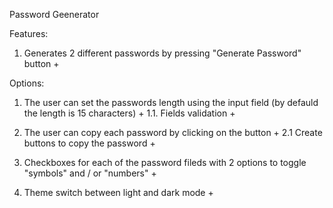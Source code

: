 Password Geenerator

Features: 

1. Generates 2 different passwords by pressing "Generate Password" button +

Options: 

1. The user can set the passwords length using the input field (by defauld the length is 15 characters) +
1.1. Fields validation + 

3. The user can copy each password by clicking on the button +
2.1 Create buttons to copy the password +

4. Checkboxes for each of the password fileds with 2 options to toggle "symbols" and / or "numbers" +

5. Theme switch between light and dark mode +
